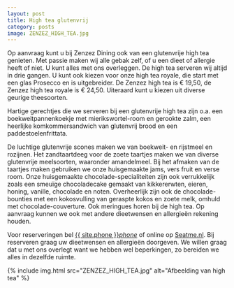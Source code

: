 ```yaml
---
layout: post
title: High tea glutenvrij
category: posts
image: ZENZEZ_HIGH_TEA.jpg
---
```


Op aanvraag kunt u bij Zenzez Dining ook van een glutenvrije high tea genieten.
Met passie maken wij alle gebak zelf, of u een dieet of allergie heeft of niet.
U kunt alles met ons overleggen. De high tea serveren wij altijd in drie gangen.
U kunt ook kiezen voor onze high tea royale, die start met een glas Prosecco en is
uitgebreider. De Zenzez high tea is € 19,50, de Zenzez high tea royale is
€ 24,50. Uiteraard kunt u kiezen uit diverse geurige theesoorten.


Hartige gerechtjes die we serveren bij een glutenvrije high tea zijn o.a. een
boekweitpannenkoekje met mierikswortel-room en gerookte zalm, een heerlijke
komkommersandwich van glutenvrij brood en een paddestoelenfrittata.


De luchtige
glutenvrije scones maken we van boekweit- en rijstmeel en rozijnen. Het
zandtaartdeeg voor de zoete taartjes maken we van diverse glutenvrije
meelsoorten, waaronder amandelmeel.  Bij het afmaken van de taartjes maken
gebruiken we onze huisgemaakte jams, vers fruit en verse room.  Onze huisgemaakte 
chocolade-specialiteiten zijn ook verrukkelijk zoals een smeuïge chocoladecake
gemaakt van kikkererwten, eieren, honing, vanille, chocolade en noten.
Overheerlijk zijn ook de chocolade-bounties met een kokosvulling van geraspte
kokos en zoete melk, omhuld met chocolade-couverture. Ook meringues horen bij
de high tea. Op aanvraag kunnen we ook met andere dieetwensen en allergieën
rekening houden.

Voor reserveringen bel <a href="tel:{{ site:phone }}">{{ site.phone }}</a><a href="tel:{{ site:phone }}"><i class="w3-margin-left material-icons">phone</i></a> of online op <a  href="{{ site.baseurl }}/Reserveren/index.html" target="_ blank">Seatme.nl</a>.
Bij reserveren graag uw dieetwensen en allergieën doorgeven. We willen graag dat
u met ons overlegt want we hebben wel beperkingen, zo bereiden we alles in dezelfde ruimte.

{% include img.html src="ZENZEZ_HIGH_TEA.jpg" alt="Afbeelding van high tea" %}
